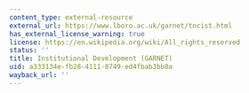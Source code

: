 ```yaml
---
content_type: external-resource
external_url: https://www.lboro.ac.uk/garnet/tncist.html
has_external_license_warning: true
license: https://en.wikipedia.org/wiki/All_rights_reserved
status: ''
title: Institutional Development (GARNET)
uid: a333134e-fb28-4111-8749-ed4fbab3bb0a
wayback_url: ''
---
```

